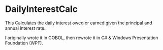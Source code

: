 # DailyInterestCalc
This Calculates the daily interest owed or earned given the principal and annual interest rate.

I originally wrote it in COBOL, then rewrote it in C# & Windows Presentation Foundation (WPF).
